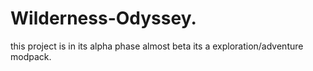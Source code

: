 # Wilderness-Odyssey.
this project is in its alpha phase almost beta
its a exploration/adventure modpack.
